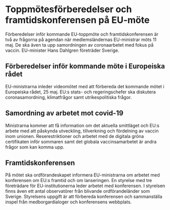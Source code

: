 # Toppmötesförberedelser och framtidskonferensen på EU-möte

Förberedelser inför kommande EU-toppmöte och framtidskonferensen är två av frågorna på agendan när medlemsländernas EU-ministrar möts 11 maj. De ska även ta upp samordningen av coronaarbetet med fokus på vaccin. EU-minister Hans Dahlgren företräder Sverige.

## Förberedelser inför kommande möte i Europeiska rådet

EU-ministrarna inleder videomötet med att förbereda det kommande mötet i Europeiska rådet, 25 maj. EU:s stats- och regeringschefer ska diskutera coronasamordning, klimatfrågor samt utrikespolitiska frågor.

## Samordning av arbetet mot covid-19

Ministrarna kommer att få information om det aktuella smittläget och EU:s arbete med att påskynda utveckling, tillverkning och fördelning av vaccin inom unionen. Reserestriktioner och arbetet med de digitala gröna certifikaten inför sommaren samt det globala vaccinsamarbetet är andra frågor som kan komma upp.

## Framtidskonferensen

På mötet ska ordförandeskapet informera EU-ministrarna om arbetet med konferensen om EU:s framtid och om lanseringen. En styrelse med tre företrädare för EU-institutionerna leder arbetet med konferensen. I styrelsen finns även ett antal observatörer från blivande ordförandeländer som Sverige. Styrelsens uppgift är att förbereda konferensen och sammanställa inspel från medborgardialoger och konferensens webbplats.
